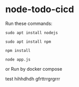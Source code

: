 # node-todo-cicd

Run these commands:


`sudo apt install nodejs`


`sudo apt install npm`


`npm install`

`node app.js`

or Run by docker compose

test
hihhdhdh
gfrttrrgrgrrr
